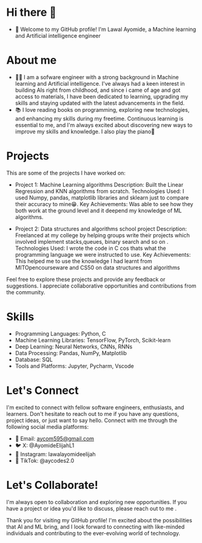 # Hi there 👋
- 👋 Welcome to my GitHub profile! I'm Lawal Ayomide, a Machine learning and Artificial intelligence engineer 
# About me
- 👨‍💻 I am a sofware engineer with a strong background in Machine learning and Artificial intelligence. I've always had a keen interest in building AIs right from childhood, and since i came of age and got access to materials, I have been dedicated to learning, upgrading my skills and staying updated with the latest advancements in the field.
- 📚 I love reading books on programming, exploring new technologies, and enhancing my skills during my freetime. Continuous learning is essential to me, and I'm always excited about discovering new ways to improve my skills and knowledge. I also play the piano🎹
# Projects
This are some of the projects I have worked on:
- Project 1: Machine Learning algorithms
  Description: Built the Linear Regression and KNN algorithms from scratch. 
  Technologies Used: I used Numpy, pandas, matplotlib libraries and sklearn just to compare their accuracy to mine😁.
  Key Achievements: Was able to see how they both work at the ground level and it deepend my knowledge of ML algorithms.

 

- Project 2: Data structures and algorithms school project
  Description: Freelanced at my college by helping groups write their projects which involved implement stacks,queues, binary search and so on . 
  Technologies Used: I wrote the code in C cos thats what the programming language we were instructed to use.
  Key Achievements: This helped me to use the knowledge I had learnt from MITOpencourseware and CS50 on data structures and algorithms


Feel free to explore these projects and provide any feedback or suggestions. I appreciate collaborative opportunities and contributions from the community.

# Skills
- Programming Languages: Python, C
- Machine Learning Libraries: TensorFlow, PyTorch, Scikit-learn
- Deep Learning: Neural Networks, CNNs, RNNs
- Data Processing: Pandas, NumPy, Matplotlib
- Database: SQL
- Tools and Platforms: Jupyter, Pycharm, Vscode

# Let's Connect
I'm excited to connect with fellow software engineers, enthusiasts, and learners. Don't hesitate to reach out to me if you have any questions, project ideas, or just want to say hello. 
Connect with me through the following social media platforms:
- 📧 Email: aycom595@gmail.com
- 🐦 X: @AyomideElijahL1
- 📸 Instagram: lawalayomideelijah
- 🎵 TikTok: @aycodes2.0

# Let's Collaborate!
I'm always open to collaboration and exploring new opportunities. If you have a project or idea you'd like to discuss, please reach out to me .

Thank you for visiting my GitHub profile! I'm excited about the possibilities that AI and ML bring, and I look forward to connecting with like-minded individuals and contributing to the ever-evolving world of technology.










<!---
Aycodez/Aycodez is a ✨ special ✨ repository because its `README.md` (this file) appears on your GitHub profile.
You can click the Preview link to take a look at your changes.
--->
